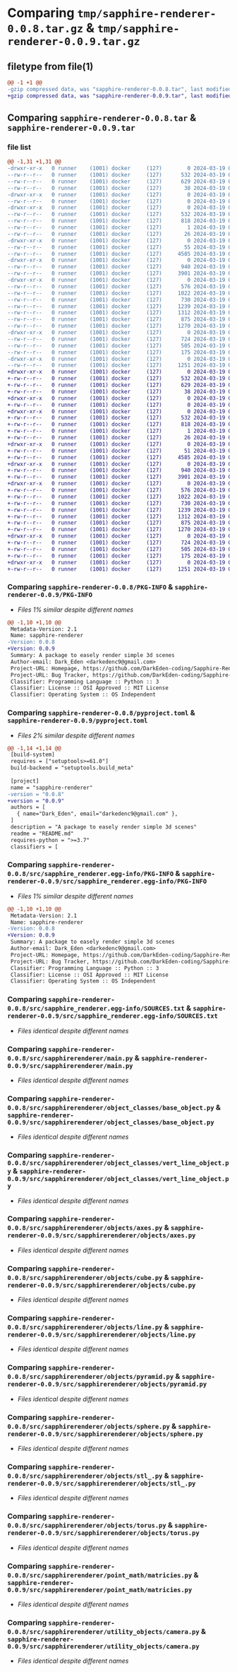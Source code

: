 # Comparing `tmp/sapphire-renderer-0.0.8.tar.gz` & `tmp/sapphire-renderer-0.0.9.tar.gz`

## filetype from file(1)

```diff
@@ -1 +1 @@
-gzip compressed data, was "sapphire-renderer-0.0.8.tar", last modified: Tue Mar 19 02:58:22 2024, max compression
+gzip compressed data, was "sapphire-renderer-0.0.9.tar", last modified: Tue Mar 19 03:03:03 2024, max compression
```

## Comparing `sapphire-renderer-0.0.8.tar` & `sapphire-renderer-0.0.9.tar`

### file list

```diff
@@ -1,31 +1,31 @@
-drwxr-xr-x   0 runner    (1001) docker     (127)        0 2024-03-19 02:58:22.689768 sapphire-renderer-0.0.8/
--rw-r--r--   0 runner    (1001) docker     (127)      532 2024-03-19 02:58:22.685768 sapphire-renderer-0.0.8/PKG-INFO
--rw-r--r--   0 runner    (1001) docker     (127)      629 2024-03-19 02:58:18.000000 sapphire-renderer-0.0.8/pyproject.toml
--rw-r--r--   0 runner    (1001) docker     (127)       38 2024-03-19 02:58:22.689768 sapphire-renderer-0.0.8/setup.cfg
-drwxr-xr-x   0 runner    (1001) docker     (127)        0 2024-03-19 02:58:22.685768 sapphire-renderer-0.0.8/src/
--rw-r--r--   0 runner    (1001) docker     (127)        0 2024-03-19 02:58:18.000000 sapphire-renderer-0.0.8/src/__init__.py
-drwxr-xr-x   0 runner    (1001) docker     (127)        0 2024-03-19 02:58:22.685768 sapphire-renderer-0.0.8/src/sapphire_renderer.egg-info/
--rw-r--r--   0 runner    (1001) docker     (127)      532 2024-03-19 02:58:22.000000 sapphire-renderer-0.0.8/src/sapphire_renderer.egg-info/PKG-INFO
--rw-r--r--   0 runner    (1001) docker     (127)      818 2024-03-19 02:58:22.000000 sapphire-renderer-0.0.8/src/sapphire_renderer.egg-info/SOURCES.txt
--rw-r--r--   0 runner    (1001) docker     (127)        1 2024-03-19 02:58:22.000000 sapphire-renderer-0.0.8/src/sapphire_renderer.egg-info/dependency_links.txt
--rw-r--r--   0 runner    (1001) docker     (127)       26 2024-03-19 02:58:22.000000 sapphire-renderer-0.0.8/src/sapphire_renderer.egg-info/top_level.txt
-drwxr-xr-x   0 runner    (1001) docker     (127)        0 2024-03-19 02:58:22.685768 sapphire-renderer-0.0.8/src/sapphirerenderer/
--rw-r--r--   0 runner    (1001) docker     (127)       55 2024-03-19 02:58:18.000000 sapphire-renderer-0.0.8/src/sapphirerenderer/__init__.py
--rw-r--r--   0 runner    (1001) docker     (127)     4585 2024-03-19 02:58:18.000000 sapphire-renderer-0.0.8/src/sapphirerenderer/main.py
-drwxr-xr-x   0 runner    (1001) docker     (127)        0 2024-03-19 02:58:22.685768 sapphire-renderer-0.0.8/src/sapphirerenderer/object_classes/
--rw-r--r--   0 runner    (1001) docker     (127)      940 2024-03-19 02:58:18.000000 sapphire-renderer-0.0.8/src/sapphirerenderer/object_classes/base_object.py
--rw-r--r--   0 runner    (1001) docker     (127)     3901 2024-03-19 02:58:18.000000 sapphire-renderer-0.0.8/src/sapphirerenderer/object_classes/vert_line_object.py
-drwxr-xr-x   0 runner    (1001) docker     (127)        0 2024-03-19 02:58:22.685768 sapphire-renderer-0.0.8/src/sapphirerenderer/objects/
--rw-r--r--   0 runner    (1001) docker     (127)      576 2024-03-19 02:58:18.000000 sapphire-renderer-0.0.8/src/sapphirerenderer/objects/axes.py
--rw-r--r--   0 runner    (1001) docker     (127)     1022 2024-03-19 02:58:18.000000 sapphire-renderer-0.0.8/src/sapphirerenderer/objects/cube.py
--rw-r--r--   0 runner    (1001) docker     (127)      730 2024-03-19 02:58:18.000000 sapphire-renderer-0.0.8/src/sapphirerenderer/objects/line.py
--rw-r--r--   0 runner    (1001) docker     (127)     1239 2024-03-19 02:58:18.000000 sapphire-renderer-0.0.8/src/sapphirerenderer/objects/pyramid.py
--rw-r--r--   0 runner    (1001) docker     (127)     1312 2024-03-19 02:58:18.000000 sapphire-renderer-0.0.8/src/sapphirerenderer/objects/sphere.py
--rw-r--r--   0 runner    (1001) docker     (127)      875 2024-03-19 02:58:18.000000 sapphire-renderer-0.0.8/src/sapphirerenderer/objects/stl_.py
--rw-r--r--   0 runner    (1001) docker     (127)     1270 2024-03-19 02:58:18.000000 sapphire-renderer-0.0.8/src/sapphirerenderer/objects/torus.py
-drwxr-xr-x   0 runner    (1001) docker     (127)        0 2024-03-19 02:58:22.685768 sapphire-renderer-0.0.8/src/sapphirerenderer/point_math/
--rw-r--r--   0 runner    (1001) docker     (127)      724 2024-03-19 02:58:18.000000 sapphire-renderer-0.0.8/src/sapphirerenderer/point_math/matricies.py
--rw-r--r--   0 runner    (1001) docker     (127)      505 2024-03-19 02:58:18.000000 sapphire-renderer-0.0.8/src/sapphirerenderer/point_math/project_point.py
--rw-r--r--   0 runner    (1001) docker     (127)      175 2024-03-19 02:58:18.000000 sapphire-renderer-0.0.8/src/sapphirerenderer/settings.py
-drwxr-xr-x   0 runner    (1001) docker     (127)        0 2024-03-19 02:58:22.685768 sapphire-renderer-0.0.8/src/sapphirerenderer/utility_objects/
--rw-r--r--   0 runner    (1001) docker     (127)     1251 2024-03-19 02:58:18.000000 sapphire-renderer-0.0.8/src/sapphirerenderer/utility_objects/camera.py
+drwxr-xr-x   0 runner    (1001) docker     (127)        0 2024-03-19 03:03:03.264582 sapphire-renderer-0.0.9/
+-rw-r--r--   0 runner    (1001) docker     (127)      532 2024-03-19 03:03:03.264582 sapphire-renderer-0.0.9/PKG-INFO
+-rw-r--r--   0 runner    (1001) docker     (127)      629 2024-03-19 03:02:57.000000 sapphire-renderer-0.0.9/pyproject.toml
+-rw-r--r--   0 runner    (1001) docker     (127)       38 2024-03-19 03:03:03.264582 sapphire-renderer-0.0.9/setup.cfg
+drwxr-xr-x   0 runner    (1001) docker     (127)        0 2024-03-19 03:03:03.260582 sapphire-renderer-0.0.9/src/
+-rw-r--r--   0 runner    (1001) docker     (127)        0 2024-03-19 03:02:57.000000 sapphire-renderer-0.0.9/src/__init__.py
+drwxr-xr-x   0 runner    (1001) docker     (127)        0 2024-03-19 03:03:03.264582 sapphire-renderer-0.0.9/src/sapphire_renderer.egg-info/
+-rw-r--r--   0 runner    (1001) docker     (127)      532 2024-03-19 03:03:03.000000 sapphire-renderer-0.0.9/src/sapphire_renderer.egg-info/PKG-INFO
+-rw-r--r--   0 runner    (1001) docker     (127)      818 2024-03-19 03:03:03.000000 sapphire-renderer-0.0.9/src/sapphire_renderer.egg-info/SOURCES.txt
+-rw-r--r--   0 runner    (1001) docker     (127)        1 2024-03-19 03:03:03.000000 sapphire-renderer-0.0.9/src/sapphire_renderer.egg-info/dependency_links.txt
+-rw-r--r--   0 runner    (1001) docker     (127)       26 2024-03-19 03:03:03.000000 sapphire-renderer-0.0.9/src/sapphire_renderer.egg-info/top_level.txt
+drwxr-xr-x   0 runner    (1001) docker     (127)        0 2024-03-19 03:03:03.264582 sapphire-renderer-0.0.9/src/sapphirerenderer/
+-rw-r--r--   0 runner    (1001) docker     (127)       51 2024-03-19 03:02:57.000000 sapphire-renderer-0.0.9/src/sapphirerenderer/__init__.py
+-rw-r--r--   0 runner    (1001) docker     (127)     4585 2024-03-19 03:02:57.000000 sapphire-renderer-0.0.9/src/sapphirerenderer/main.py
+drwxr-xr-x   0 runner    (1001) docker     (127)        0 2024-03-19 03:03:03.264582 sapphire-renderer-0.0.9/src/sapphirerenderer/object_classes/
+-rw-r--r--   0 runner    (1001) docker     (127)      940 2024-03-19 03:02:57.000000 sapphire-renderer-0.0.9/src/sapphirerenderer/object_classes/base_object.py
+-rw-r--r--   0 runner    (1001) docker     (127)     3901 2024-03-19 03:02:57.000000 sapphire-renderer-0.0.9/src/sapphirerenderer/object_classes/vert_line_object.py
+drwxr-xr-x   0 runner    (1001) docker     (127)        0 2024-03-19 03:03:03.264582 sapphire-renderer-0.0.9/src/sapphirerenderer/objects/
+-rw-r--r--   0 runner    (1001) docker     (127)      576 2024-03-19 03:02:57.000000 sapphire-renderer-0.0.9/src/sapphirerenderer/objects/axes.py
+-rw-r--r--   0 runner    (1001) docker     (127)     1022 2024-03-19 03:02:57.000000 sapphire-renderer-0.0.9/src/sapphirerenderer/objects/cube.py
+-rw-r--r--   0 runner    (1001) docker     (127)      730 2024-03-19 03:02:57.000000 sapphire-renderer-0.0.9/src/sapphirerenderer/objects/line.py
+-rw-r--r--   0 runner    (1001) docker     (127)     1239 2024-03-19 03:02:57.000000 sapphire-renderer-0.0.9/src/sapphirerenderer/objects/pyramid.py
+-rw-r--r--   0 runner    (1001) docker     (127)     1312 2024-03-19 03:02:57.000000 sapphire-renderer-0.0.9/src/sapphirerenderer/objects/sphere.py
+-rw-r--r--   0 runner    (1001) docker     (127)      875 2024-03-19 03:02:57.000000 sapphire-renderer-0.0.9/src/sapphirerenderer/objects/stl_.py
+-rw-r--r--   0 runner    (1001) docker     (127)     1270 2024-03-19 03:02:57.000000 sapphire-renderer-0.0.9/src/sapphirerenderer/objects/torus.py
+drwxr-xr-x   0 runner    (1001) docker     (127)        0 2024-03-19 03:03:03.264582 sapphire-renderer-0.0.9/src/sapphirerenderer/point_math/
+-rw-r--r--   0 runner    (1001) docker     (127)      724 2024-03-19 03:02:57.000000 sapphire-renderer-0.0.9/src/sapphirerenderer/point_math/matricies.py
+-rw-r--r--   0 runner    (1001) docker     (127)      505 2024-03-19 03:02:57.000000 sapphire-renderer-0.0.9/src/sapphirerenderer/point_math/project_point.py
+-rw-r--r--   0 runner    (1001) docker     (127)      175 2024-03-19 03:02:57.000000 sapphire-renderer-0.0.9/src/sapphirerenderer/settings.py
+drwxr-xr-x   0 runner    (1001) docker     (127)        0 2024-03-19 03:03:03.264582 sapphire-renderer-0.0.9/src/sapphirerenderer/utility_objects/
+-rw-r--r--   0 runner    (1001) docker     (127)     1251 2024-03-19 03:02:57.000000 sapphire-renderer-0.0.9/src/sapphirerenderer/utility_objects/camera.py
```

### Comparing `sapphire-renderer-0.0.8/PKG-INFO` & `sapphire-renderer-0.0.9/PKG-INFO`

 * *Files 1% similar despite different names*

```diff
@@ -1,10 +1,10 @@
 Metadata-Version: 2.1
 Name: sapphire-renderer
-Version: 0.0.8
+Version: 0.0.9
 Summary: A package to easely render simple 3d scenes
 Author-email: Dark_Eden <darkedenc9@gmail.com>
 Project-URL: Homepage, https://github.com/DarkEden-coding/Sapphire-Renderer
 Project-URL: Bug Tracker, https://github.com/DarkEden-coding/Sapphire-Renderer/issues
 Classifier: Programming Language :: Python :: 3
 Classifier: License :: OSI Approved :: MIT License
 Classifier: Operating System :: OS Independent
```

### Comparing `sapphire-renderer-0.0.8/pyproject.toml` & `sapphire-renderer-0.0.9/pyproject.toml`

 * *Files 2% similar despite different names*

```diff
@@ -1,14 +1,14 @@
 [build-system]
 requires = ["setuptools>=61.0"]
 build-backend = "setuptools.build_meta"
 
 [project]
 name = "sapphire-renderer"
-version = "0.0.8"
+version = "0.0.9"
 authors = [
   { name="Dark_Eden", email="darkedenc9@gmail.com" },
 ]
 description = "A package to easely render simple 3d scenes"
 readme = "README.md"
 requires-python = ">=3.7"
 classifiers = [
```

### Comparing `sapphire-renderer-0.0.8/src/sapphire_renderer.egg-info/PKG-INFO` & `sapphire-renderer-0.0.9/src/sapphire_renderer.egg-info/PKG-INFO`

 * *Files 1% similar despite different names*

```diff
@@ -1,10 +1,10 @@
 Metadata-Version: 2.1
 Name: sapphire-renderer
-Version: 0.0.8
+Version: 0.0.9
 Summary: A package to easely render simple 3d scenes
 Author-email: Dark_Eden <darkedenc9@gmail.com>
 Project-URL: Homepage, https://github.com/DarkEden-coding/Sapphire-Renderer
 Project-URL: Bug Tracker, https://github.com/DarkEden-coding/Sapphire-Renderer/issues
 Classifier: Programming Language :: Python :: 3
 Classifier: License :: OSI Approved :: MIT License
 Classifier: Operating System :: OS Independent
```

### Comparing `sapphire-renderer-0.0.8/src/sapphire_renderer.egg-info/SOURCES.txt` & `sapphire-renderer-0.0.9/src/sapphire_renderer.egg-info/SOURCES.txt`

 * *Files identical despite different names*

### Comparing `sapphire-renderer-0.0.8/src/sapphirerenderer/main.py` & `sapphire-renderer-0.0.9/src/sapphirerenderer/main.py`

 * *Files identical despite different names*

### Comparing `sapphire-renderer-0.0.8/src/sapphirerenderer/object_classes/base_object.py` & `sapphire-renderer-0.0.9/src/sapphirerenderer/object_classes/base_object.py`

 * *Files identical despite different names*

### Comparing `sapphire-renderer-0.0.8/src/sapphirerenderer/object_classes/vert_line_object.py` & `sapphire-renderer-0.0.9/src/sapphirerenderer/object_classes/vert_line_object.py`

 * *Files identical despite different names*

### Comparing `sapphire-renderer-0.0.8/src/sapphirerenderer/objects/axes.py` & `sapphire-renderer-0.0.9/src/sapphirerenderer/objects/axes.py`

 * *Files identical despite different names*

### Comparing `sapphire-renderer-0.0.8/src/sapphirerenderer/objects/cube.py` & `sapphire-renderer-0.0.9/src/sapphirerenderer/objects/cube.py`

 * *Files identical despite different names*

### Comparing `sapphire-renderer-0.0.8/src/sapphirerenderer/objects/line.py` & `sapphire-renderer-0.0.9/src/sapphirerenderer/objects/line.py`

 * *Files identical despite different names*

### Comparing `sapphire-renderer-0.0.8/src/sapphirerenderer/objects/pyramid.py` & `sapphire-renderer-0.0.9/src/sapphirerenderer/objects/pyramid.py`

 * *Files identical despite different names*

### Comparing `sapphire-renderer-0.0.8/src/sapphirerenderer/objects/sphere.py` & `sapphire-renderer-0.0.9/src/sapphirerenderer/objects/sphere.py`

 * *Files identical despite different names*

### Comparing `sapphire-renderer-0.0.8/src/sapphirerenderer/objects/stl_.py` & `sapphire-renderer-0.0.9/src/sapphirerenderer/objects/stl_.py`

 * *Files identical despite different names*

### Comparing `sapphire-renderer-0.0.8/src/sapphirerenderer/objects/torus.py` & `sapphire-renderer-0.0.9/src/sapphirerenderer/objects/torus.py`

 * *Files identical despite different names*

### Comparing `sapphire-renderer-0.0.8/src/sapphirerenderer/point_math/matricies.py` & `sapphire-renderer-0.0.9/src/sapphirerenderer/point_math/matricies.py`

 * *Files identical despite different names*

### Comparing `sapphire-renderer-0.0.8/src/sapphirerenderer/utility_objects/camera.py` & `sapphire-renderer-0.0.9/src/sapphirerenderer/utility_objects/camera.py`

 * *Files identical despite different names*

